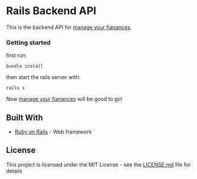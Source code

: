 # Rails Backend API

This is the backend API for [manage your fianances](https://github.com/mrjak13/manage-finances-frontend).

### Getting started

first run:
```
bundle install
```
then start the rails server with:
```
rails s
```
Now [manage your fianances](https://github.com/mrjak13/manage-finances-frontend) will be good to go!

## Built With

* [Ruby on Rails](https://reactjs.org/) - Web framework

## License

This project is licensed under the MIT License - see the [LICENSE.md](LICENSE.md) file for details